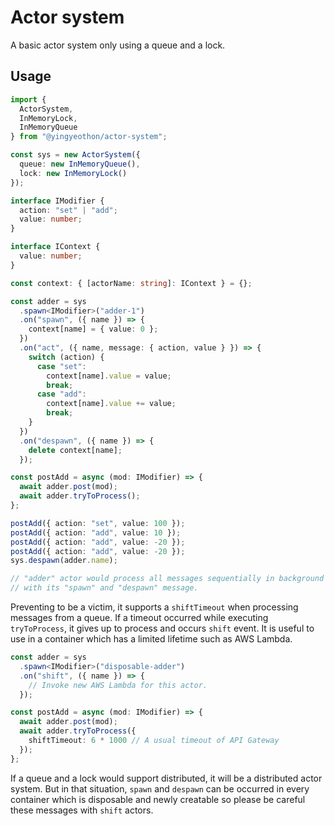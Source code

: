# Actor system

A basic actor system only using a queue and a lock.

## Usage

```typescript
import {
  ActorSystem,
  InMemoryLock,
  InMemoryQueue
} from "@yingyeothon/actor-system";

const sys = new ActorSystem({
  queue: new InMemoryQueue(),
  lock: new InMemoryLock()
});

interface IModifier {
  action: "set" | "add";
  value: number;
}

interface IContext {
  value: number;
}

const context: { [actorName: string]: IContext } = {};

const adder = sys
  .spawn<IModifier>("adder-1")
  .on("spawn", ({ name }) => {
    context[name] = { value: 0 };
  })
  .on("act", ({ name, message: { action, value } }) => {
    switch (action) {
      case "set":
        context[name].value = value;
        break;
      case "add":
        context[name].value += value;
        break;
    }
  })
  .on("despawn", ({ name }) => {
    delete context[name];
  });

const postAdd = async (mod: IModifier) => {
  await adder.post(mod);
  await adder.tryToProcess();
};

postAdd({ action: "set", value: 100 });
postAdd({ action: "add", value: 10 });
postAdd({ action: "add", value: -20 });
postAdd({ action: "add", value: -20 });
sys.despawn(adder.name);

// "adder" actor would process all messages sequentially in background
// with its "spawn" and "despawn" message.
```

Preventing to be a victim, it supports a `shiftTimeout` when processing messages from a queue. If a timeout occurred while executing `tryToProcess`, it gives up to process and occurs `shift` event. It is useful to use in a container which has a limited lifetime such as AWS Lambda.

```typescript
const adder = sys
  .spawn<IModifier>("disposable-adder")
  .on("shift", ({ name }) => {
    // Invoke new AWS Lambda for this actor.
  });

const postAdd = async (mod: IModifier) => {
  await adder.post(mod);
  await adder.tryToProcess({
    shiftTimeout: 6 * 1000 // A usual timeout of API Gateway
  });
};
```

If a queue and a lock would support distributed, it will be a distributed actor system. But in that situation, `spawn` and `despawn` can be occurred in every container which is disposable and newly creatable so please be careful these messages with `shift` actors.
